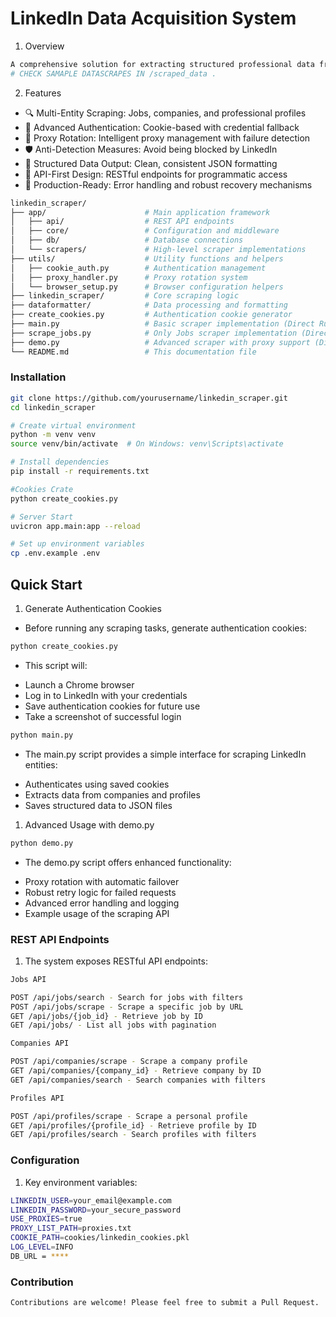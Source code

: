 # LinkedIn Data Acquisition System
1. Overview
``` bash 
A comprehensive solution for extracting structured professional data from LinkedIn at scale. This system enables automated collection of job listings, company profiles, and professional data while implementing robust anti-detection measures and session management.
# CHECK SAMAPLE DATASCRAPES IN /scraped_data . 
```
2. Features
- 🔍 Multi-Entity Scraping: Jobs, companies, and professional profiles
- 🔐 Advanced Authentication: Cookie-based with credential fallback
- 🔄 Proxy Rotation: Intelligent proxy management with failure detection
- 🛡️ Anti-Detection Measures: Avoid being blocked by LinkedIn
- 🧩 Structured Data Output: Clean, consistent JSON formatting
- 🚀 API-First Design: RESTful endpoints for programmatic access
- 🏢 Production-Ready: Error handling and robust recovery mechanisms

```bash
linkedin_scraper/
├── app/                      # Main application framework
│   ├── api/                  # REST API endpoints
│   ├── core/                 # Configuration and middleware
│   ├── db/                   # Database connections
│   └── scrapers/             # High-level scraper implementations
├── utils/                    # Utility functions and helpers
│   ├── cookie_auth.py        # Authentication management
│   ├── proxy_handler.py      # Proxy rotation system
│   └── browser_setup.py      # Browser configuration helpers
├── linkedin_scraper/         # Core scraping logic
├── dataformatter/            # Data processing and formatting
├── create_cookies.py         # Authentication cookie generator
├── main.py                   # Basic scraper implementation (Direct Run)
├── scrape_jobs.py            # Only Jobs scraper implementation (Direct Run)
├── demo.py                   # Advanced scraper with proxy support (Direct Run)
└── README.md                 # This documentation file
```
### Installation
```bash
git clone https://github.com/yourusername/linkedin_scraper.git
cd linkedin_scraper

# Create virtual environment
python -m venv venv
source venv/bin/activate  # On Windows: venv\Scripts\activate

# Install dependencies
pip install -r requirements.txt

#Cookies Crate
python create_cookies.py 

# Server Start 
uvicron app.main:app --reload

# Set up environment variables
cp .env.example .env

```
## Quick Start
1. Generate Authentication Cookies
- Before running any scraping tasks, generate authentication cookies:
```bash
python create_cookies.py
```
* This script will:

- Launch a Chrome browser
- Log in to LinkedIn with your credentials
- Save authentication cookies for future use
- Take a screenshot of successful login
```bash
python main.py
```
* The main.py script provides a simple interface for scraping LinkedIn entities:

- Authenticates using saved cookies
- Extracts data from companies and profiles
- Saves structured data to JSON files

1. Advanced Usage with demo.py
```bash
python demo.py
```
* The demo.py script offers enhanced functionality:

- Proxy rotation with automatic failover
- Robust retry logic for failed requests
- Advanced error handling and logging
- Example usage of the scraping API

### REST API Endpoints
1. The system exposes RESTful API endpoints:
```bash
Jobs API

POST /api/jobs/search - Search for jobs with filters
POST /api/jobs/scrape - Scrape a specific job by URL
GET /api/jobs/{job_id} - Retrieve job by ID
GET /api/jobs/ - List all jobs with pagination

Companies API

POST /api/companies/scrape - Scrape a company profile
GET /api/companies/{company_id} - Retrieve company by ID
GET /api/companies/search - Search companies with filters

Profiles API

POST /api/profiles/scrape - Scrape a personal profile
GET /api/profiles/{profile_id} - Retrieve profile by ID
GET /api/profiles/search - Search profiles with filters

```

### Configuration

1. Key environment variables:
```bash 
LINKEDIN_USER=your_email@example.com
LINKEDIN_PASSWORD=your_secure_password
USE_PROXIES=true
PROXY_LIST_PATH=proxies.txt
COOKIE_PATH=cookies/linkedin_cookies.pkl
LOG_LEVEL=INFO
DB_URL = ****
```
### Contribution
``` bash
Contributions are welcome! Please feel free to submit a Pull Request.
```

